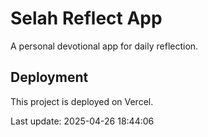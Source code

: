 # Selah Reflect App

A personal devotional app for daily reflection.

## Deployment

This project is deployed on Vercel.

Last update: 2025-04-26 18:44:06
